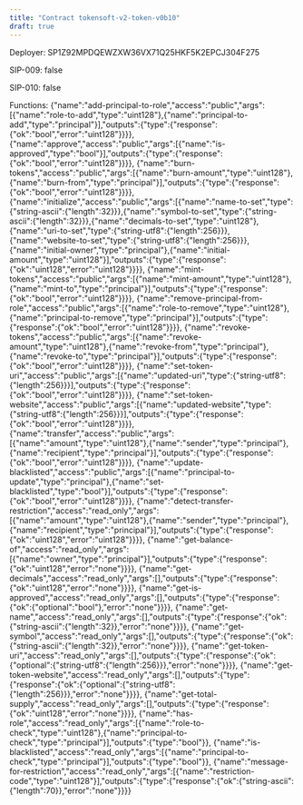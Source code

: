 ```yaml
---
title: "Contract tokensoft-v2-token-v0b10"
draft: true
---
```

Deployer: SP1Z92MPDQEWZXW36VX71Q25HKF5K2EPCJ304F275

SIP-009: false

SIP-010: false

Functions:
{"name":"add-principal-to-role","access":"public","args":[{"name":"role-to-add","type":"uint128"},{"name":"principal-to-add","type":"principal"}],"outputs":{"type":{"response":{"ok":"bool","error":"uint128"}}}}, {"name":"approve","access":"public","args":[{"name":"is-approved","type":"bool"}],"outputs":{"type":{"response":{"ok":"bool","error":"uint128"}}}}, {"name":"burn-tokens","access":"public","args":[{"name":"burn-amount","type":"uint128"},{"name":"burn-from","type":"principal"}],"outputs":{"type":{"response":{"ok":"bool","error":"uint128"}}}}, {"name":"initialize","access":"public","args":[{"name":"name-to-set","type":{"string-ascii":{"length":32}}},{"name":"symbol-to-set","type":{"string-ascii":{"length":32}}},{"name":"decimals-to-set","type":"uint128"},{"name":"uri-to-set","type":{"string-utf8":{"length":256}}},{"name":"website-to-set","type":{"string-utf8":{"length":256}}},{"name":"initial-owner","type":"principal"},{"name":"initial-amount","type":"uint128"}],"outputs":{"type":{"response":{"ok":"uint128","error":"uint128"}}}}, {"name":"mint-tokens","access":"public","args":[{"name":"mint-amount","type":"uint128"},{"name":"mint-to","type":"principal"}],"outputs":{"type":{"response":{"ok":"bool","error":"uint128"}}}}, {"name":"remove-principal-from-role","access":"public","args":[{"name":"role-to-remove","type":"uint128"},{"name":"principal-to-remove","type":"principal"}],"outputs":{"type":{"response":{"ok":"bool","error":"uint128"}}}}, {"name":"revoke-tokens","access":"public","args":[{"name":"revoke-amount","type":"uint128"},{"name":"revoke-from","type":"principal"},{"name":"revoke-to","type":"principal"}],"outputs":{"type":{"response":{"ok":"bool","error":"uint128"}}}}, {"name":"set-token-uri","access":"public","args":[{"name":"updated-uri","type":{"string-utf8":{"length":256}}}],"outputs":{"type":{"response":{"ok":"bool","error":"uint128"}}}}, {"name":"set-token-website","access":"public","args":[{"name":"updated-website","type":{"string-utf8":{"length":256}}}],"outputs":{"type":{"response":{"ok":"bool","error":"uint128"}}}}, {"name":"transfer","access":"public","args":[{"name":"amount","type":"uint128"},{"name":"sender","type":"principal"},{"name":"recipient","type":"principal"}],"outputs":{"type":{"response":{"ok":"bool","error":"uint128"}}}}, {"name":"update-blacklisted","access":"public","args":[{"name":"principal-to-update","type":"principal"},{"name":"set-blacklisted","type":"bool"}],"outputs":{"type":{"response":{"ok":"bool","error":"uint128"}}}}, {"name":"detect-transfer-restriction","access":"read_only","args":[{"name":"amount","type":"uint128"},{"name":"sender","type":"principal"},{"name":"recipient","type":"principal"}],"outputs":{"type":{"response":{"ok":"uint128","error":"uint128"}}}}, {"name":"get-balance-of","access":"read_only","args":[{"name":"owner","type":"principal"}],"outputs":{"type":{"response":{"ok":"uint128","error":"none"}}}}, {"name":"get-decimals","access":"read_only","args":[],"outputs":{"type":{"response":{"ok":"uint128","error":"none"}}}}, {"name":"get-is-approved","access":"read_only","args":[],"outputs":{"type":{"response":{"ok":{"optional":"bool"},"error":"none"}}}}, {"name":"get-name","access":"read_only","args":[],"outputs":{"type":{"response":{"ok":{"string-ascii":{"length":32}},"error":"none"}}}}, {"name":"get-symbol","access":"read_only","args":[],"outputs":{"type":{"response":{"ok":{"string-ascii":{"length":32}},"error":"none"}}}}, {"name":"get-token-uri","access":"read_only","args":[],"outputs":{"type":{"response":{"ok":{"optional":{"string-utf8":{"length":256}}},"error":"none"}}}}, {"name":"get-token-website","access":"read_only","args":[],"outputs":{"type":{"response":{"ok":{"optional":{"string-utf8":{"length":256}}},"error":"none"}}}}, {"name":"get-total-supply","access":"read_only","args":[],"outputs":{"type":{"response":{"ok":"uint128","error":"none"}}}}, {"name":"has-role","access":"read_only","args":[{"name":"role-to-check","type":"uint128"},{"name":"principal-to-check","type":"principal"}],"outputs":{"type":"bool"}}, {"name":"is-blacklisted","access":"read_only","args":[{"name":"principal-to-check","type":"principal"}],"outputs":{"type":"bool"}}, {"name":"message-for-restriction","access":"read_only","args":[{"name":"restriction-code","type":"uint128"}],"outputs":{"type":{"response":{"ok":{"string-ascii":{"length":70}},"error":"none"}}}}
